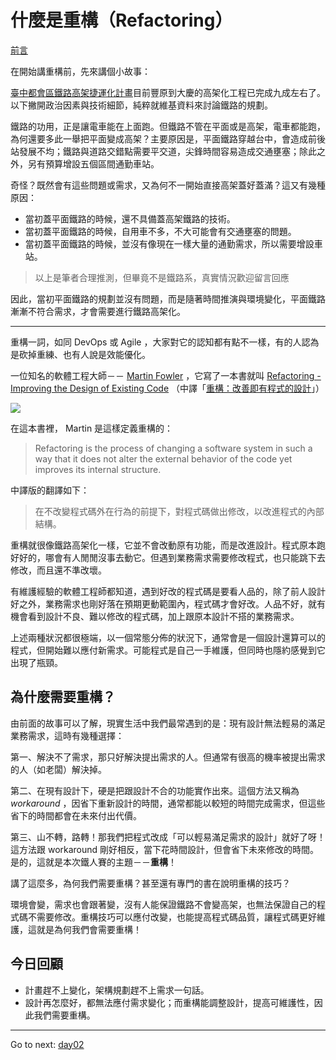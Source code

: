 # 什麼是重構（Refactoring）

[前言](https://github.com/MilesChou/book-refactoring-30-days)

在開始講重構前，先來講個小故事：

[臺中都會區鐵路高架捷運化計畫][]目前豐原到大慶的高架化工程已完成九成左右了。以下撇開政治因素與技術細節，純粹就維基資料來討論鐵路的規劃。

鐵路的功用，正是讓電車能在上面跑。但鐵路不管在平面或是高架，電車都能跑，為何還要多此一舉把平面變成高架？主要原因是，平面鐵路穿越台中，會造成前後站發展不均；鐵路與道路交錯點需要平交道，尖鋒時間容易造成交通壅塞；除此之外，另有預算增設五個區間通勤車站。

奇怪？既然會有這些問題或需求，又為何不一開始直接高架蓋好蓋滿？這又有幾種原因：

* 當初蓋平面鐵路的時候，還不具備蓋高架鐵路的技術。
* 當初蓋平面鐵路的時候，自用車不多，不大可能會有交通壅塞的問題。
* 當初蓋平面鐵路的時候，並沒有像現在一樣大量的通勤需求，所以需要增設車站。

> 以上是筆者合理推測，但畢竟不是鐵路系，真實情況歡迎留言回應

因此，當初平面鐵路的規劃並沒有問題，而是隨著時間推演與環境變化，平面鐵路漸漸不符合需求，才會需要進行鐵路高架化。

---

重構一詞，如同 DevOps 或 Agile ，大家對它的認知都有點不一樣，有的人認為是砍掉重練、也有人說是效能優化。

一位知名的軟體工程大師－－ [Martin Fowler][] ，它寫了一本書就叫 [Refactoring - Improving the Design of Existing Code][] （中譯「[重構：改善即有程式的設計][]」）

![](https://martinfowler.com/books/refactoringBook.jpg)

在這本書裡， Martin 是這樣定義重構的：

> Refactoring is the process of changing a software system in such a way that it does not alter the external behavior of the code yet improves its internal structure.

中譯版的翻譯如下：

> 在不改變程式碼外在行為的前提下，對程式碼做出修改，以改進程式的內部結構。

重構就很像鐵路高架化一樣，它並不會改動原有功能，而是改進設計。程式原本跑好好的，哪會有人閒閒沒事去動它。但遇到業務需求需要修改程式，也只能跳下去修改，而且還不準改壞。

有維護經驗的軟體工程師都知道，遇到好改的程式碼是要看人品的，除了前人設計好之外，業務需求也剛好落在預期更動範圍內，程式碼才會好改。人品不好，就有機會看到設計不良、難以修改的程式碼，加上跟原本設計不搭的業務需求。

上述兩種狀況都很極端，以一個常態分佈的狀況下，通常會是一個設計還算可以的程式，但開始難以應付新需求。可能程式是自己一手維護，但同時也隱約感覺到它出現了瓶頸。

## 為什麼需要重構？

由前面的故事可以了解，現實生活中我們最常遇到的是：現有設計無法輕易的滿足業務需求，這時有幾種選擇：

第一、解決不了需求，那只好解決提出需求的人。但通常有很高的機率被提出需求的人（如老闆）解決掉。

第二、在現有設計下，硬是把跟設計不合的功能實作出來。這個方法又稱為 *workaround* ，因省下重新設計的時間，通常都能以較短的時間完成需求，但這些省下的時間都會在未來付出代價。

第三、山不轉，路轉！那我們把程式改成「可以輕易滿足需求的設計」就好了呀！這方法跟 workaround 剛好相反，當下花時間設計，但會省下未來修改的時間。是的，這就是本次鐵人賽的主題－－**重構**！

講了這麼多，為何我們需要重構？甚至還有專門的書在說明重構的技巧？

環境會變，需求也會跟著變，沒有人能保證鐵路不會變高架，也無法保證自己的程式碼不需要修改。重構技巧可以應付改變，也能提高程式碼品質，讓程式碼更好維護，這就是為何我們會需要重構！

## 今日回顧

* 計畫趕不上變化，架構規劃趕不上需求一句話。
* 設計再怎麼好，都無法應付需求變化；而重構能調整設計，提高可維護性，因此我們需要重構。

[Martin Fowler]: https://en.wikipedia.org/wiki/Martin_Fowler
[Refactoring - Improving the Design of Existing Code]: https://martinfowler.com/books/refactoring.html
[重構：改善即有程式的設計]: http://www.books.com.tw/products/0010411649
[臺中都會區鐵路高架捷運化計畫]: https://zh.wikipedia.org/wiki/%E8%87%BA%E4%B8%AD%E9%83%BD%E6%9C%83%E5%8D%80%E9%90%B5%E8%B7%AF%E9%AB%98%E6%9E%B6%E6%8D%B7%E9%81%8B%E5%8C%96%E8%A8%88%E7%95%AB


* * *
Go to next:
[day02](./day02.md)
